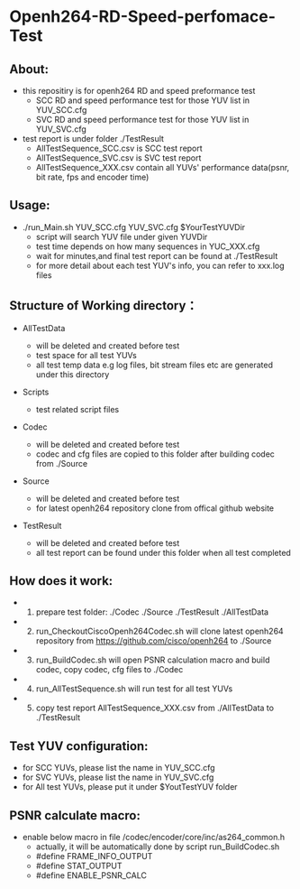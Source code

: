 Openh264-RD-Speed-perfomace-Test
===============================

About:
------
- this repositiry is for openh264 RD and speed preformance test
     - SCC RD and speed performance test for those YUV list in YUV_SCC.cfg
     - SVC RD and speed performance test for those YUV list in YUV_SVC.cfg
- test report is under folder ./TestResult
     - AllTestSequence_SCC.csv is SCC test report
     - AllTestSequence_SVC.csv is SVC test report
     - AllTestSequence_XXX.csv contain all YUVs' performance data(psnr, bit rate, fps and encoder time)


Usage:
-----
- ./run_Main.sh    YUV_SCC.cfg    YUV_SVC.cfg     $YourTestYUVDir
     - script will search YUV file under given YUVDir
     - test time depends on how many sequences in YUC_XXX.cfg
     - wait for minutes,and final test report can be found at ./TestResult
     - for more detail about each test YUV's info, you can refer to xxx.log files
     
Structure of Working directory：
-------------------------------
- AllTestData
     - will be deleted and  created before test
     - test space for all test YUVs
     - all test temp data e.g log files, bit stream files etc are generated under this directory
     
- Scripts
     - test related script files
- Codec
   - will be deleted and  created before test
   - codec and cfg files are copied to this folder after building codec from ./Source

- Source
   - will be deleted and  created before test
   - for latest openh264 repository clone from offical github website
- TestResult
   - will be deleted and  created before test
   - all test report can be found under this folder when all test completed
   
How does it work:
------------
-    1. prepare test folder: ./Codec  ./Source   ./TestResult  ./AllTestData
-    2. run_CheckoutCiscoOpenh264Codec.sh will clone latest openh264 repository from https://github.com/cisco/openh264
        to ./Source
-    3. run_BuildCodec.sh will open PSNR calculation macro and build codec, copy codec, cfg files  to ./Codec 
-    4. run_AllTestSequence.sh will run test for all test YUVs
-    5. copy test report AllTestSequence_XXX.csv from ./AllTestData to ./TestResult


Test YUV configuration:
----------------------
- for SCC YUVs, please list the name in YUV_SCC.cfg 
- for SVC YUVs, please list the name in YUV_SVC.cfg 
- for All test YUVs, please put it under $YoutTestYUV folder

PSNR calculate macro:
---------------------
- enable below macro in file /codec/encoder/core/inc/as264_common.h
     - actually, it will be automatically done by script run_BuildCodec.sh
     - #define FRAME_INFO_OUTPUT
     - #define STAT_OUTPUT
     - #define ENABLE_PSNR_CALC



